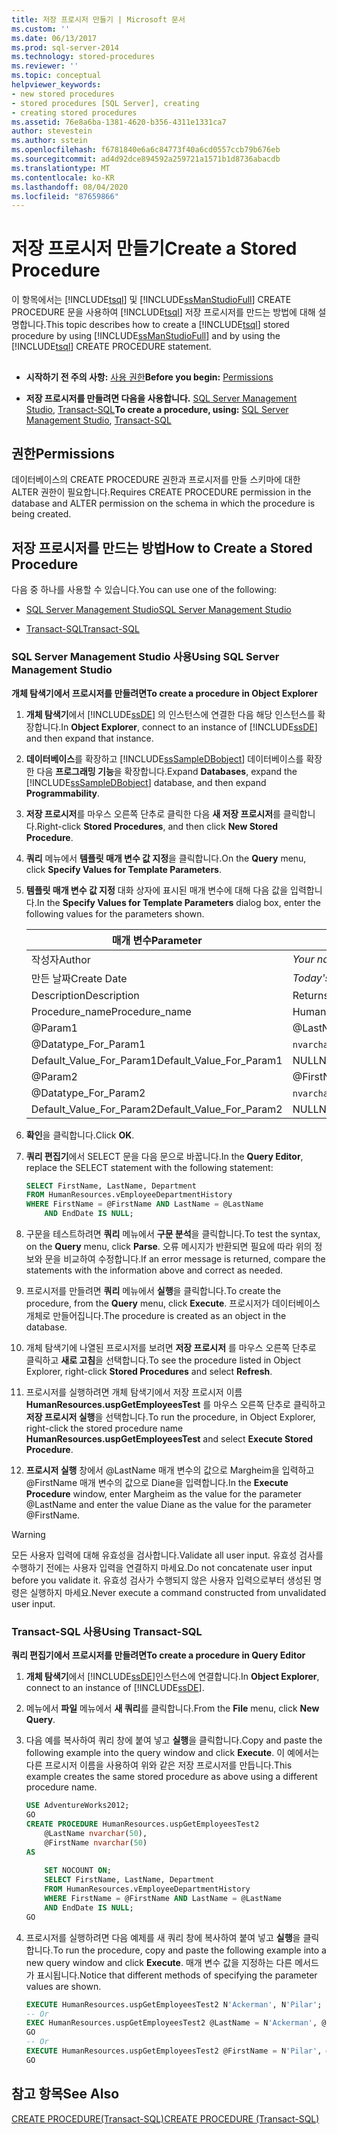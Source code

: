 ```yaml
---
title: 저장 프로시저 만들기 | Microsoft 문서
ms.custom: ''
ms.date: 06/13/2017
ms.prod: sql-server-2014
ms.technology: stored-procedures
ms.reviewer: ''
ms.topic: conceptual
helpviewer_keywords:
- new stored procedures
- stored procedures [SQL Server], creating
- creating stored procedures
ms.assetid: 76e8a6ba-1381-4620-b356-4311e1331ca7
author: stevestein
ms.author: sstein
ms.openlocfilehash: f6781840e6a6c84773f40a6cd0557ccb79b676eb
ms.sourcegitcommit: ad4d92dce894592a259721a1571b1d8736abacdb
ms.translationtype: MT
ms.contentlocale: ko-KR
ms.lasthandoff: 08/04/2020
ms.locfileid: "87659866"
---
```

# <a name="create-a-stored-procedure"></a><span data-ttu-id="46510-102">저장 프로시저 만들기</span><span class="sxs-lookup"><span data-stu-id="46510-102">Create a Stored Procedure</span></span>
  <span data-ttu-id="46510-103">이 항목에서는 [!INCLUDE[tsql](../../includes/tsql-md.md)] 및 [!INCLUDE[ssManStudioFull](../../includes/ssmanstudiofull-md.md)] CREATE PROCEDURE 문을 사용하여 [!INCLUDE[tsql](../../includes/tsql-md.md)] 저장 프로시저를 만드는 방법에 대해 설명합니다.</span><span class="sxs-lookup"><span data-stu-id="46510-103">This topic describes how to create a [!INCLUDE[tsql](../../includes/tsql-md.md)] stored procedure by using [!INCLUDE[ssManStudioFull](../../includes/ssmanstudiofull-md.md)] and by using the [!INCLUDE[tsql](../../includes/tsql-md.md)] CREATE PROCEDURE statement.</span></span>  
  
##  <a name="Top"></a>   
-   <span data-ttu-id="46510-104">**시작하기 전 주의 사항:**  [사용 권한](#Permissions)</span><span class="sxs-lookup"><span data-stu-id="46510-104">**Before you begin:**  [Permissions](#Permissions)</span></span>  
  
-   <span data-ttu-id="46510-105">**저장 프로시저를 만들려면 다음을 사용합니다.**  [SQL Server Management Studio](#SSMSProcedure), [Transact-SQL](#TsqlProcedure)</span><span class="sxs-lookup"><span data-stu-id="46510-105">**To create a procedure, using:**  [SQL Server Management Studio](#SSMSProcedure), [Transact-SQL](#TsqlProcedure)</span></span>  
  
##  <a name="permissions"></a><a name="Permissions"></a> <span data-ttu-id="46510-106">권한</span><span class="sxs-lookup"><span data-stu-id="46510-106">Permissions</span></span>  
 <span data-ttu-id="46510-107">데이터베이스의 CREATE PROCEDURE 권한과 프로시저를 만들 스키마에 대한 ALTER 권한이 필요합니다.</span><span class="sxs-lookup"><span data-stu-id="46510-107">Requires CREATE PROCEDURE permission in the database and ALTER permission on the schema in which the procedure is being created.</span></span>  
  
##  <a name="how-to-create-a-stored-procedure"></a><a name="Procedures"></a> <span data-ttu-id="46510-108">저장 프로시저를 만드는 방법</span><span class="sxs-lookup"><span data-stu-id="46510-108">How to Create a Stored Procedure</span></span>  
 <span data-ttu-id="46510-109">다음 중 하나를 사용할 수 있습니다.</span><span class="sxs-lookup"><span data-stu-id="46510-109">You can use one of the following:</span></span>  
  
-   [<span data-ttu-id="46510-110">SQL Server Management Studio</span><span class="sxs-lookup"><span data-stu-id="46510-110">SQL Server Management Studio</span></span>](#SSMSProcedure)  
  
-   [<span data-ttu-id="46510-111">Transact-SQL</span><span class="sxs-lookup"><span data-stu-id="46510-111">Transact-SQL</span></span>](#TsqlProcedure)  
  
###  <a name="using-sql-server-management-studio"></a><a name="SSMSProcedure"></a> <span data-ttu-id="46510-112">SQL Server Management Studio 사용</span><span class="sxs-lookup"><span data-stu-id="46510-112">Using SQL Server Management Studio</span></span>  
 <span data-ttu-id="46510-113">**개체 탐색기에서 프로시저를 만들려면**</span><span class="sxs-lookup"><span data-stu-id="46510-113">**To create a procedure in Object Explorer**</span></span>  
  
1.  <span data-ttu-id="46510-114">**개체 탐색기**에서 [!INCLUDE[ssDE](../../includes/ssde-md.md)] 의 인스턴스에 연결한 다음 해당 인스턴스를 확장합니다.</span><span class="sxs-lookup"><span data-stu-id="46510-114">In **Object Explorer**, connect to an instance of [!INCLUDE[ssDE](../../includes/ssde-md.md)] and then expand that instance.</span></span>  
  
2.  <span data-ttu-id="46510-115">**데이터베이스**를 확장하고 [!INCLUDE[ssSampleDBobject](../../includes/sssampledbobject-md.md)] 데이터베이스를 확장한 다음 **프로그래밍 기능**을 확장합니다.</span><span class="sxs-lookup"><span data-stu-id="46510-115">Expand **Databases**, expand the [!INCLUDE[ssSampleDBobject](../../includes/sssampledbobject-md.md)] database, and then expand **Programmability**.</span></span>  
  
3.  <span data-ttu-id="46510-116">**저장 프로시저**를 마우스 오른쪽 단추로 클릭한 다음 **새 저장 프로시저**를 클릭합니다.</span><span class="sxs-lookup"><span data-stu-id="46510-116">Right-click **Stored Procedures**, and then click **New Stored Procedure**.</span></span>  
  
4.  <span data-ttu-id="46510-117">**쿼리** 메뉴에서 **템플릿 매개 변수 값 지정**을 클릭합니다.</span><span class="sxs-lookup"><span data-stu-id="46510-117">On the **Query** menu, click **Specify Values for Template Parameters**.</span></span>  
  
5.  <span data-ttu-id="46510-118">**템플릿 매개 변수 값 지정** 대화 상자에 표시된 매개 변수에 대해 다음 값을 입력합니다.</span><span class="sxs-lookup"><span data-stu-id="46510-118">In the **Specify Values for Template Parameters** dialog box, enter the following values for the parameters shown.</span></span>  
  
    |<span data-ttu-id="46510-119">매개 변수</span><span class="sxs-lookup"><span data-stu-id="46510-119">Parameter</span></span>|<span data-ttu-id="46510-120">값</span><span class="sxs-lookup"><span data-stu-id="46510-120">Value</span></span>|  
    |---------------|-----------|  
    |<span data-ttu-id="46510-121">작성자</span><span class="sxs-lookup"><span data-stu-id="46510-121">Author</span></span>|<span data-ttu-id="46510-122">*Your name*</span><span class="sxs-lookup"><span data-stu-id="46510-122">*Your name*</span></span>|  
    |<span data-ttu-id="46510-123">만든 날짜</span><span class="sxs-lookup"><span data-stu-id="46510-123">Create Date</span></span>|<span data-ttu-id="46510-124">*Today's date*</span><span class="sxs-lookup"><span data-stu-id="46510-124">*Today's date*</span></span>|  
    |<span data-ttu-id="46510-125">Description</span><span class="sxs-lookup"><span data-stu-id="46510-125">Description</span></span>|<span data-ttu-id="46510-126">Returns employee data</span><span class="sxs-lookup"><span data-stu-id="46510-126">Returns employee data.</span></span>|  
    |<span data-ttu-id="46510-127">Procedure_name</span><span class="sxs-lookup"><span data-stu-id="46510-127">Procedure_name</span></span>|<span data-ttu-id="46510-128">HumanResources.uspGetEmployeesTest</span><span class="sxs-lookup"><span data-stu-id="46510-128">HumanResources.uspGetEmployeesTest</span></span>|  
    |@Param1|@LastName|  
    |@Datatype_For_Param1|<span data-ttu-id="46510-129">`nvarchar`(50)</span><span class="sxs-lookup"><span data-stu-id="46510-129">`nvarchar`(50)</span></span>|  
    |<span data-ttu-id="46510-130">Default_Value_For_Param1</span><span class="sxs-lookup"><span data-stu-id="46510-130">Default_Value_For_Param1</span></span>|<span data-ttu-id="46510-131">NULL</span><span class="sxs-lookup"><span data-stu-id="46510-131">NULL</span></span>|  
    |@Param2|@FirstName|  
    |@Datatype_For_Param2|<span data-ttu-id="46510-132">`nvarchar`(50)</span><span class="sxs-lookup"><span data-stu-id="46510-132">`nvarchar`(50)</span></span>|  
    |<span data-ttu-id="46510-133">Default_Value_For_Param2</span><span class="sxs-lookup"><span data-stu-id="46510-133">Default_Value_For_Param2</span></span>|<span data-ttu-id="46510-134">NULL</span><span class="sxs-lookup"><span data-stu-id="46510-134">NULL</span></span>|  
  
6.  <span data-ttu-id="46510-135">**확인**을 클릭합니다.</span><span class="sxs-lookup"><span data-stu-id="46510-135">Click **OK**.</span></span>  
  
7.  <span data-ttu-id="46510-136">**쿼리 편집기**에서 SELECT 문을 다음 문으로 바꿉니다.</span><span class="sxs-lookup"><span data-stu-id="46510-136">In the **Query Editor**, replace the SELECT statement with the following statement:</span></span>  
  
    ```sql  
    SELECT FirstName, LastName, Department  
    FROM HumanResources.vEmployeeDepartmentHistory  
    WHERE FirstName = @FirstName AND LastName = @LastName  
        AND EndDate IS NULL;  
    ```  
  
8.  <span data-ttu-id="46510-137">구문을 테스트하려면 **쿼리** 메뉴에서 **구문 분석**을 클릭합니다.</span><span class="sxs-lookup"><span data-stu-id="46510-137">To test the syntax, on the **Query** menu, click **Parse**.</span></span> <span data-ttu-id="46510-138">오류 메시지가 반환되면 필요에 따라 위의 정보와 문을 비교하여 수정합니다.</span><span class="sxs-lookup"><span data-stu-id="46510-138">If an error message is returned, compare the statements with the information above and correct as needed.</span></span>  
  
9. <span data-ttu-id="46510-139">프로시저를 만들려면 **쿼리** 메뉴에서 **실행**을 클릭합니다.</span><span class="sxs-lookup"><span data-stu-id="46510-139">To create the procedure, from  the **Query** menu, click **Execute**.</span></span> <span data-ttu-id="46510-140">프로시저가 데이터베이스 개체로 만들어집니다.</span><span class="sxs-lookup"><span data-stu-id="46510-140">The procedure is created as an object in the database.</span></span>  
  
10. <span data-ttu-id="46510-141">개체 탐색기에 나열된 프로시저를 보려면 **저장 프로시저** 를 마우스 오른쪽 단추로 클릭하고 **새로 고침**을 선택합니다.</span><span class="sxs-lookup"><span data-stu-id="46510-141">To see the procedure listed in Object Explorer, right-click **Stored Procedures** and select **Refresh**.</span></span>  
  
11. <span data-ttu-id="46510-142">프로시저를 실행하려면 개체 탐색기에서 저장 프로시저 이름 **HumanResources.uspGetEmployeesTest** 를 마우스 오른쪽 단추로 클릭하고 **저장 프로시저 실행**을 선택합니다.</span><span class="sxs-lookup"><span data-stu-id="46510-142">To run the procedure, in Object Explorer, right-click the stored procedure name **HumanResources.uspGetEmployeesTest** and select **Execute Stored Procedure**.</span></span>  
  
12. <span data-ttu-id="46510-143">**프로시저 실행** 창에서 @LastName 매개 변수의 값으로 Margheim을 입력하고 @FirstName 매개 변수의 값으로 Diane을 입력합니다.</span><span class="sxs-lookup"><span data-stu-id="46510-143">In the **Execute Procedure** window, enter Margheim as the value for the parameter @LastName and enter the value Diane as the value for the parameter @FirstName.</span></span>  
  
> [!WARNING]  
>  <span data-ttu-id="46510-144">모든 사용자 입력에 대해 유효성을 검사합니다.</span><span class="sxs-lookup"><span data-stu-id="46510-144">Validate all user input.</span></span> <span data-ttu-id="46510-145">유효성 검사를 수행하기 전에는 사용자 입력을 연결하지 마세요.</span><span class="sxs-lookup"><span data-stu-id="46510-145">Do not concatenate user input before you validate it.</span></span> <span data-ttu-id="46510-146">유효성 검사가 수행되지 않은 사용자 입력으로부터 생성된 명령은 실행하지 마세요.</span><span class="sxs-lookup"><span data-stu-id="46510-146">Never execute a command constructed from unvalidated user input.</span></span>  
  
###  <a name="using-transact-sql"></a><a name="TsqlProcedure"></a> <span data-ttu-id="46510-147">Transact-SQL 사용</span><span class="sxs-lookup"><span data-stu-id="46510-147">Using Transact-SQL</span></span>  
 <span data-ttu-id="46510-148">**쿼리 편집기에서 프로시저를 만들려면**</span><span class="sxs-lookup"><span data-stu-id="46510-148">**To create a procedure in Query Editor**</span></span>  
  
1.  <span data-ttu-id="46510-149">**개체 탐색기**에서 [!INCLUDE[ssDE](../../includes/ssde-md.md)]인스턴스에 연결합니다.</span><span class="sxs-lookup"><span data-stu-id="46510-149">In **Object Explorer**, connect to an instance of [!INCLUDE[ssDE](../../includes/ssde-md.md)].</span></span>  
  
2.  <span data-ttu-id="46510-150">메뉴에서 **파일** 메뉴에서 **새 쿼리**를 클릭합니다.</span><span class="sxs-lookup"><span data-stu-id="46510-150">From the **File** menu, click **New Query**.</span></span>  
  
3.  <span data-ttu-id="46510-151">다음 예를 복사하여 쿼리 창에 붙여 넣고 **실행**을 클릭합니다.</span><span class="sxs-lookup"><span data-stu-id="46510-151">Copy and paste the following example into the query window and click **Execute**.</span></span> <span data-ttu-id="46510-152">이 예에서는 다른 프로시저 이름을 사용하여 위와 같은 저장 프로시저를 만듭니다.</span><span class="sxs-lookup"><span data-stu-id="46510-152">This example creates the same stored procedure as above using a different procedure name.</span></span>  
  
    ```sql
    USE AdventureWorks2012;  
    GO  
    CREATE PROCEDURE HumanResources.uspGetEmployeesTest2   
        @LastName nvarchar(50),   
        @FirstName nvarchar(50)   
    AS
  
        SET NOCOUNT ON;  
        SELECT FirstName, LastName, Department  
        FROM HumanResources.vEmployeeDepartmentHistory  
        WHERE FirstName = @FirstName AND LastName = @LastName  
        AND EndDate IS NULL;  
    GO
    ```  
  
4.  <span data-ttu-id="46510-153">프로시저를 실행하려면 다음 예제를 새 쿼리 창에 복사하여 붙여 넣고 **실행**을 클릭합니다.</span><span class="sxs-lookup"><span data-stu-id="46510-153">To run the procedure, copy and paste the following example into a new query window and click **Execute**.</span></span> <span data-ttu-id="46510-154">매개 변수 값을 지정하는 다른 메서드가 표시됩니다.</span><span class="sxs-lookup"><span data-stu-id="46510-154">Notice that different methods of specifying the parameter values are shown.</span></span>  
  
    ```sql
    EXECUTE HumanResources.uspGetEmployeesTest2 N'Ackerman', N'Pilar';  
    -- Or  
    EXEC HumanResources.uspGetEmployeesTest2 @LastName = N'Ackerman', @FirstName = N'Pilar';  
    GO  
    -- Or  
    EXECUTE HumanResources.uspGetEmployeesTest2 @FirstName = N'Pilar', @LastName = N'Ackerman';  
    GO
    ```  
  
## <a name="see-also"></a><span data-ttu-id="46510-155">참고 항목</span><span class="sxs-lookup"><span data-stu-id="46510-155">See Also</span></span>  
 [<span data-ttu-id="46510-156">CREATE PROCEDURE&#40;Transact-SQL&#41;</span><span class="sxs-lookup"><span data-stu-id="46510-156">CREATE PROCEDURE &#40;Transact-SQL&#41;</span></span>](/sql/t-sql/statements/create-procedure-transact-sql)  
  